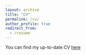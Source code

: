 ```yaml
---
layout: archive
title: "CV"
permalink: /cv/
author_profile: true
redirect_from:
  - /resume
---
```


You can find my up-to-date CV [here](https://github.com/ayyoobimani/ayyoobimani.github.io/raw/master/files/cv__ayyoob_.pdf)
